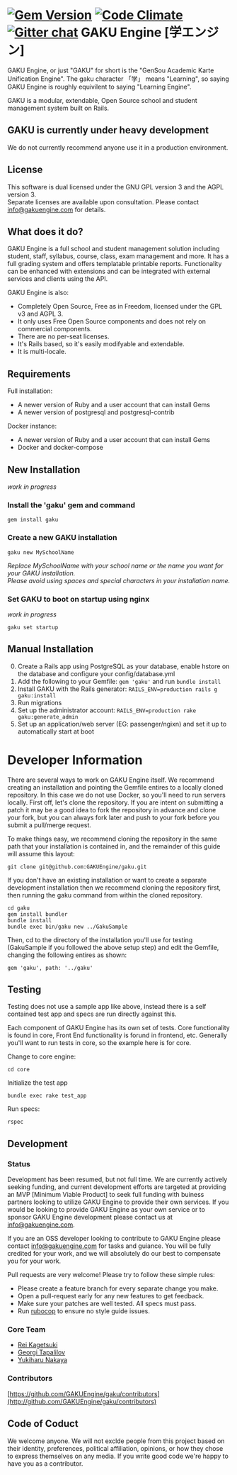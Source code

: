 [![Gem Version](https://badge.fury.io/rb/gaku.svg)](http://badge.fury.io/rb/gaku)
[![Code Climate](https://codeclimate.com/github/GAKUEngine/gaku.svg)](https://codeclimate.com/github/GAKUEngine/gaku)
[![Gitter chat](https://badges.gitter.im/GAKUEngine/gaku.svg)](https://gitter.im/GAKUEngine/gaku)
GAKU Engine [学エンジン]
========================
GAKU Engine, or just "GAKU" for short is the "GenSou Academic Karte Unification Engine". The gaku 
character 「学」 means "Learning", so saying GAKU Engine is roughly equivilent to saying 
"Learning Engine".

GAKU is a modular, extendable, Open Source school and student management system built on Rails.

GAKU is currently under heavy development
-----------------------------------------
We do not currently recommend anyone use it in a production environment.

License
-------
This software is dual licensed under the GNU GPL version 3 and the AGPL version 3.   
Separate licenses are available upon consultation. Please contact info@gakuengine.com for details.

What does it do?
----------------
GAKU Engine is a full school and student management solution including student, staff, syllabus, 
course, class, exam management and more. It has a full grading system and offers templatable 
printable reports. Functionality can be enhanced with extensions and can be integrated with 
external services and clients using the API. 

GAKU Engine is also:
* Completely Open Source, Free as in Freedom, licensed under the GPL v3 and AGPL 3.
* It only uses Free Open Source components and does not rely on commercial components.
* There are no per-seat licenses.
* It's Rails based, so it's easily modifyable and extendable.
* It is multi-locale.

Requirements
------------
Full installation:
* A newer version of Ruby and a user account that can install Gems
* A newer version of postgresql and postgresql-contrib

Docker instance:
* A newer version of Ruby and a user account that can install Gems
* Docker and docker-compose

New Installation
----------------
*work in progress*

### Install the 'gaku' gem and command
```shell
gem install gaku
```

### Create a new GAKU installation
```shell
gaku new MySchoolName
```
*Replace MySchoolName with your school name or the name you want for your GAKU installation.*  
*Please avoid using spaces and special characters in your installation name.*

### Set GAKU to boot on startup using nginx
*work in progress*
```shell
gaku set startup
```

Manual Installation
-------------------
0. Create a Rails app using PostgreSQL as your database, enable hstore on the database and 
    configure your config/database.yml
1. Add the following to your Gemfile: ```gem 'gaku'``` and run ```bundle install```
2. Install GAKU with the Rails generator: ```RAILS_ENV=production rails g gaku:install```
3. Run migrations
3. Set up the administrator account: ```RAILS_ENV=production rake gaku:generate_admin```
4. Set up an application/web server (EG: passenger/ngixn) and set it up to automatically start 
    at boot

Developer Information
=====================
There are several ways to work on GAKU Engine itself. We recommend creating an installation 
and pointing the Gemfile entires to a locally cloned repository. In this case we do not use 
Docker, so you'll need to run servers locally. First off, let's clone the repository. If 
you are intent on submitting a patch it may be a good idea to fork the repository in advance 
and clone your fork, but you can always fork later and push to your fork before you submit a 
pull/merge request.  
  
To make things easy, we recommend cloning the repository in the same path that your installation 
is contained in, and the remainder of this guide will assume this layout:
```shell
git clone git@github.com:GAKUEngine/gaku.git
```
  
If you don't have an existing installation or want to create a separate development installation 
then we recommend cloning the repository first, then running the gaku command from within the 
cloned repository.
```shell
cd gaku
gem install bundler
bundle install
bundle exec bin/gaku new ../GakuSample
```

Then, cd to the directory of the installation you'll use for testing (GakuSample if you followed 
the above setup step) and edit the Gemfile, changing the following entires as shown:
```
gem 'gaku', path: '../gaku'
```

Testing
-------
Testing does not use a sample app like above, instead there is a self contained test app and 
specs are run directly against this.  
  
Each component of GAKU Engine has its own set of tests. Core functionality is found in core, 
Front End functionality is forund in frontend, etc. Generally you'll want to run tests in core, 
so the example here is for core.
  
Change to core engine:
```shell
cd core
```
  
Initialize the test app
```shell
bundle exec rake test_app
```
  
Run specs:
```
rspec
```

Development
-----------
### Status
Development has been resumed, but not full time. We are currently actively seeking funding, 
and current development efforts are targeted at providing an MVP [Minimum Viable Product] 
to seek full funding with buiness partners looking to utilize GAKU Engine to provide their 
own services. If you would be looking to provide GAKU Engine as your own service or to sponsor 
GAKU Engine development please contact us at info@gakuengine.com.  
  
If you are an OSS developer looking to contribute to GAKU Engine please contact 
info@gakuengine.com for tasks and guiance. You will be fully credited for your work, and we 
will absolutely do our best to compensate you for your work.  
  
Pull requests are very welcome! Please try to follow these simple rules:
* Please create a feature branch for every separate change you make.
* Open a pull-request early for any new features to get feedback.
* Make sure your patches are well tested. All specs must pass.
* Run [rubocop](http://github.com/bbatsov/rubocop) to ensure no style guide issues.

### Core Team
* [Rei Kagetsuki](http://github.com/Kagetsuki)
* [Georgi Tapalilov](http://github.com/tapalilov)
* [Yukiharu Nakaya](http://github.com/snowsunny)

### Contributors

[https://github.com/GAKUEngine/gaku/contributors](http://github.com/GAKUEngine/gaku/contributors)

Code of Coduct
--------------
We welcome anyone. We will not exclde people from this project based on their identity, 
preferences, political affiliation, opinions, or how they chose to express themselves on any 
media. If you write good code we're happy to have you as a contributor.
